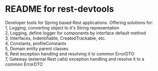 README for rest-devtools
========================
Developer tools for Spring based Rest applications. 
Offering solutions for:<br/>
1, Logging, converting object to it's String representation<br/>
2, Logging, define logger for components by interface default method<br/>
3, Interfaces, Indentifiable, CreatedTrackable, etc.<br/>
4, Constants, profileConstants<br/>
5, Domain entity parent classes<br/>
6, Rest exception handling and resolving it to common ErrorDTO<br/>
7, Gateway (external Rest calls) exception handling and resolve it to a common ErrorDTO<br/>





